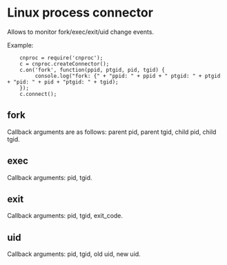 Linux process connector
=======================

Allows to monitor fork/exec/exit/uid change events.

Example:

		cnproc = require('cnproc');
		c = cnproc.createConnector();
		c.on('fork', function(ppid, ptgid, pid, tgid) {
			 console.log("fork: {" + "ppid: " + ppid + " ptgid: " + ptgid + "pid: " + pid + "ptgid: " + tgid);
		});
		c.connect();

fork
----
Callback arguments are as follows: parent pid, parent tgid, child pid, child tgid.

exec
----
Callback arguments: pid, tgid.

exit
----
Callback arguments: pid, tgid, exit_code.

uid
---
Callback arguments: pid, tgid, old uid, new uid.

